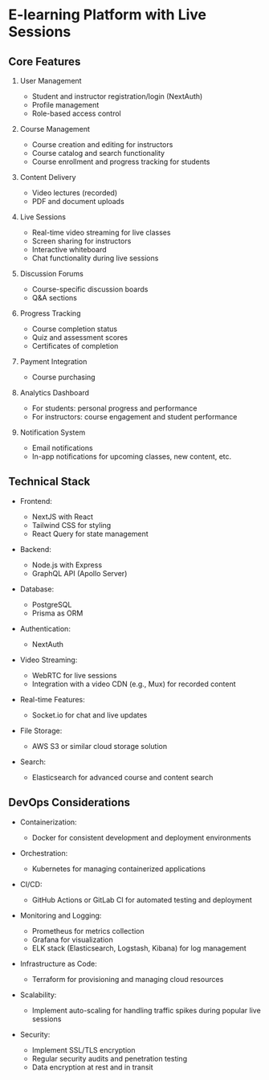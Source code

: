 # E-learning Platform with Live Sessions

## Core Features

1. User Management
   - Student and instructor registration/login (NextAuth)
   - Profile management
   - Role-based access control

2. Course Management
   - Course creation and editing for instructors
   - Course catalog and search functionality
   - Course enrollment and progress tracking for students

3. Content Delivery
   - Video lectures (recorded) 
   - PDF and document uploads

4. Live Sessions
   - Real-time video streaming for live classes
   - Screen sharing for instructors
   - Interactive whiteboard
   - Chat functionality during live sessions

5. Discussion Forums
   - Course-specific discussion boards
   - Q&A sections 

6. Progress Tracking
   - Course completion status
   - Quiz and assessment scores
   - Certificates of completion

7. Payment Integration
   - Course purchasing

8. Analytics Dashboard
   - For students: personal progress and performance
   - For instructors: course engagement and student performance

9. Notification System
   - Email notifications 
   - In-app notifications for upcoming classes, new content, etc.

## Technical Stack

- Frontend:
  - NextJS with React
  - Tailwind CSS for styling
  - React Query for state management

- Backend:
  - Node.js with Express
  - GraphQL API (Apollo Server)

- Database:
  - PostgreSQL
  - Prisma as ORM

- Authentication:
  - NextAuth

- Video Streaming:
  - WebRTC for live sessions
  - Integration with a video CDN (e.g., Mux) for recorded content

- Real-time Features:
  - Socket.io for chat and live updates

- File Storage:
  - AWS S3 or similar cloud storage solution

- Search:
  - Elasticsearch for advanced course and content search

## DevOps Considerations

- Containerization:
  - Docker for consistent development and deployment environments

- Orchestration:
  - Kubernetes for managing containerized applications

- CI/CD:
  - GitHub Actions or GitLab CI for automated testing and deployment

- Monitoring and Logging:
  - Prometheus for metrics collection
  - Grafana for visualization
  - ELK stack (Elasticsearch, Logstash, Kibana) for log management

- Infrastructure as Code:
  - Terraform for provisioning and managing cloud resources

- Scalability:
  - Implement auto-scaling for handling traffic spikes during popular live sessions

- Security:
  - Implement SSL/TLS encryption
  - Regular security audits and penetration testing
  - Data encryption at rest and in transit


